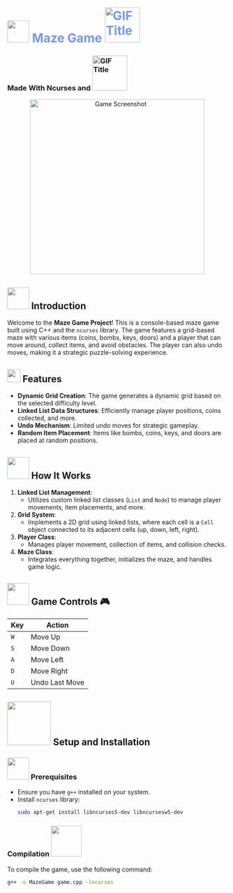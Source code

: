 <h1 style="color: rgb(118, 152, 245)", align="left">
  <img src="https://emojis.slackmojis.com/emojis/images/1531849430/4246/blob-sunglasses.gif?1531849430" width="50"/>
  Maze Game
  <img src="https://encrypted-tbn0.gstatic.com/images?q=tbn:ANd9GcR6NiyPlS7cyuZjD3a8imeXyXVcQ_SJL6oLYw&s" alt="GIF Title" width="80"/>
</h1>

<h3 align="left">
  Made With Ncurses and 
  <img src="https://img.shields.io/badge/c++-%2300599C.svg?style=for-the-badge&logo=c%2B%2B&logoColor=white" alt="GIF Title" width="80"/>
</h3>




  <div align="center">
  <img src="https://github.com/user-attachments/assets/0d9672da-2368-4129-bce5-bb2157428fbe" alt="Game Screenshot" width="400"/>
</div>


## <img src="https://media.giphy.com/media/VgCDAzcKvsR6OM0uWg/giphy.gif" width="50"> Introduction

Welcome to the **Maze Game Project**! This is a console-based maze game built using C++ and the `ncurses` library. The game features a grid-based maze with various items (coins, bombs, keys, doors) and a player that can move around, collect items, and avoid obstacles. The player can also undo moves, making it a strategic puzzle-solving experience.

## <img src="https://media.giphy.com/media/VbK2YCQFWdg5nvH5wa/giphy.gif" width="30"> Features

- **Dynamic Grid Creation**: The game generates a dynamic grid based on the selected difficulty level.
- **Linked List Data Structures**: Efficiently manage player positions, coins collected, and more.
- **Undo Mechanism**: Limited undo moves for strategic gameplay.
- **Random Item Placement**: Items like bombs, coins, keys, and doors are placed at random positions.

##  <img src="https://media.giphy.com/media/JoaeMGYYkHpC/giphy.gif" width="50"> How It Works

1. **Linked List Management**: 
    - Utilizes custom linked list classes (`List` and `Node`) to manage player movements, item placements, and more.
2. **Grid System**: 
    - Implements a 2D grid using linked lists, where each cell is a `Cell` object connected to its adjacent cells (up, down, left, right).
3. **Player Class**: 
    - Manages player movement, collection of items, and collision checks.
4. **Maze Class**: 
    - Integrates everything together, initializes the maze, and handles game logic.

## <img src="https://media.giphy.com/media/KOLIHpiF4BVzQBUYUt/giphy.gif" width="50"> Game Controls 🎮

| Key | Action         |
|-----|----------------|
| `W` | Move Up        |
| `S` | Move Down      |
| `A` | Move Left      |
| `D` | Move Right     |
| `U` | Undo Last Move |

## <img src="https://media.giphy.com/media/3oKIPnAiaMCws8nOsE/giphy.gif" width="100"> Setup and Installation

### <img src="https://media.giphy.com/media/Ll22OhMLAlVDb8UQWe/giphy.gif" width="50">  Prerequisites

- Ensure you have `g++` installed on your system.
- Install `ncurses` library: 
    ```bash
    sudo apt-get install libncurses5-dev libncursesw5-dev
    ```

### Compilation <img src="https://media.giphy.com/media/kG9DITGH0UTsnFacyV/giphy.gif" width="70" style="float: center;"> 

To compile the game, use the following command:
```bash
g++ -o MazeGame game.cpp -lncurses
```

